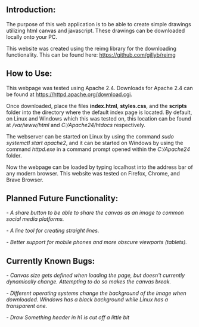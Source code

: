 ## Introduction:

The purpose of this web application is to be able to create simple
drawings utilizing html canvas and javascript. These drawings can be 
downloaded locally onto your PC.

This website was created using the reimg library for the downloading
functionality. This can be found here: https://github.com/gillyb/reimg

## How to Use:

This webpage was tested using Apache 2.4. Downloads for Apache 2.4 can be 
found at https://httpd.apache.org/download.cgi.

Once downloaded, place the files **index.html**, **styles.css**, and 
the **scripts** folder into the directory where the default index
page is located. By default, on Linux and Windows which this was tested
on, this location can be found at */var/www/html* and 
*C:/Apache24/htdocs* respectively.

The webserver can be started on Linux by using the command 
*sudo systemctl start apache2*, and it can be started on Windows
by using the command *httpd.exe* in a command prompt opened within the
*C:/Apache24* folder.

Now the webpage can be loaded by typing localhost into the address bar
of any modern browser. This website was tested on Firefox, Chrome, and
Brave Browser.

## Planned Future Functionality:

*- A share button to be able to share the canvas as an image to common
social media platforms.*

*- A line tool for creating straight lines.*

*- Better support for mobile phones and more obscure viewports (tablets).*

## Currently Known Bugs:

*- Canvas size gets defined when loading the page, but doesn't currently 
dynamically change. Attempting to do so makes the canvas break.*

*- Different operating systems change the background of the image when
downloaded. Windows has a black background while Linux has a transparent
one.*

*- Draw Something header in h1 is cut off a little bit*
